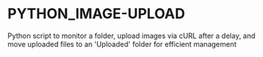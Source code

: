 # PYTHON_IMAGE-UPLOAD
Python script to monitor a folder, upload images via cURL after a delay, and move uploaded files to an 'Uploaded' folder for efficient management
